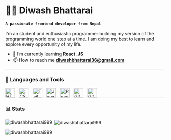 # 🏄‍♂️ Diwash Bhattarai

**`A passionate frontend developer from Nepal`**

I'm an student and enthusiastic programmer building my version of the programming world one step at a time. I am doing my best to learn and explore every opportunity of my life.



- 🌱 I’m currently learning **React .JS** 
- 📫 How to reach me **diwashbhattarai36@gmail.com**

---

### 🧰 Languages and Tools

<img align="left" alt="HTML" width="30px" style="padding-right:10px;" src="https://cdn.jsdelivr.net/gh/devicons/devicon/icons/html5/html5-plain.svg" />
<img align="left" alt="CSS" width="30px" style="padding-right:10px;" src="https://cdn.jsdelivr.net/gh/devicons/devicon/icons/css3/css3-plain.svg" />
<img align="left" alt="TailwindCSS" width="30px" style="padding-right:10px;" src="https://cdn.jsdelivr.net/gh/devicons/devicon/icons/tailwindcss/tailwindcss-plain.svg" />
<img align="left" alt="JavaScript" width="30px" style="padding-right:10px;" src="https://cdn.jsdelivr.net/gh/devicons/devicon/icons/javascript/javascript-plain.svg" />
<img align="left" alt="React" width="30px" style="padding-right:10px;" src="https://cdn.jsdelivr.net/gh/devicons/devicon/icons/react/react-original.svg" />
<img align="left" alt="Git" width="30px" style="padding-right:10px;" src="https://cdn.jsdelivr.net/gh/devicons/devicon/icons/git/git-original.svg" />
<img align="left" alt="GitHub" width="30px" style="padding-right:10px;" src="https://cdn.jsdelivr.net/gh/devicons/devicon/icons/github/github-original.svg" />
<br />

---

### 📊 Stats

<p>
  <img
    align="left"
    src="https://github-readme-stats.vercel.app/api/top-langs?username=diwashbhattarai999&show_icons=true&locale=en&layout=compact"
    alt="diwashbhattarai999"
  />
</p>

<p>
  &nbsp;<img
    align="center"
    src="https://github-readme-stats.vercel.app/api?username=diwashbhattarai999&show_icons=true&locale=en"
    alt="diwashbhattarai999"
  />
</p>

<p>
  <img
    align="center"
    src="https://github-readme-streak-stats.herokuapp.com/?user=diwashbhattarai999&"
    alt="diwashbhattarai999"
  />
</p>
